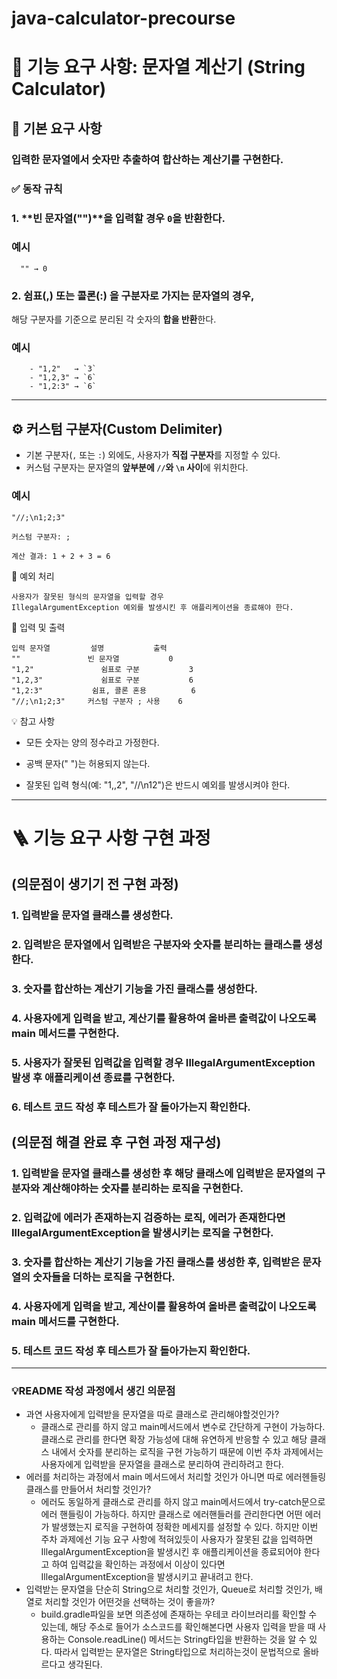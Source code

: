 # java-calculator-precourse

# 📘 기능 요구 사항: 문자열 계산기 (String Calculator)

## 🧩 기본 요구 사항

### 입력한 문자열에서 **숫자만 추출하여 합산하는 계산기**를 구현한다.

### ✅ 동작 규칙

### 1. **빈 문자열("")**을 입력할 경우 `0`을 반환한다.

### 예시

      "" → 0

### 2. **쉼표(,)** 또는 **콜론(:)** 을 구분자로 가지는 문자열의 경우,

해당 구분자를 기준으로 분리된 각 숫자의 **합을 반환**한다.

### 예시

        - "1,2"   → `3`
        - "1,2,3" → `6`
        - "1,2:3" → `6`

---

## ⚙️ 커스텀 구분자(Custom Delimiter)

- 기본 구분자(`,` 또는 `:`) 외에도, 사용자가 **직접 구분자**를 지정할 수 있다.
- 커스텀 구분자는 문자열의 **앞부분에 `//`와 `\n` 사이**에 위치한다.

### 예시

```text
"//;\n1;2;3"

커스텀 구분자: ;

계산 결과: 1 + 2 + 3 = 6
```

🚨 예외 처리

```
사용자가 잘못된 형식의 문자열을 입력할 경우
IllegalArgumentException 예외를 발생시킨 후 애플리케이션을 종료해야 한다.
```

🧪 입력 및 출력

```예시
입력 문자열	       설명	        출력
""	             빈 문자열	         0
"1,2"	            쉼표로 구분	         3
"1,2,3"	            쉼표로 구분	         6
"1,2:3"	          쉼표, 콜론 혼용	         6
"//;\n1;2;3"	 커스텀 구분자 ; 사용	 6
```

💡 참고 사항

- 모든 숫자는 양의 정수라고 가정한다.

- 공백 문자(" ")는 허용되지 않는다.

- 잘못된 입력 형식(예: "1,,2", "//\n12")은 반드시 예외를 발생시켜야 한다.

---

# 🪜 기능 요구 사항 구현 과정

## (**의문점이 생기기 전 구현 과정**)

### 1. 입력받을 문자열 클래스를 생성한다.

### 2. 입력받은 문자열에서 입력받은 구분자와 숫자를 분리하는 클래스를 생성한다.

### 3. 숫자를 합산하는 계산기 기능을 가진 클래스를 생성한다.

### 4. 사용자에게 입력을 받고, 계산기를 활용하여 올바른 출력값이 나오도록 main 메서드를 구현한다.

### 5. 사용자가 잘못된 입력값을 입력할 경우 IllegalArgumentException 발생 후 애플리케이션 종료를 구현한다.

### 6. 테스트 코드 작성 후 테스트가 잘 돌아가는지 확인한다.

## (**의문점 해결 완료 후 구현 과정 재구성**)

### 1. 입력받을 문자열 클래스를 생성한 후 해당 클래스에 입력받은 문자열의 구분자와 계산해야하는 숫자를 분리하는 로직을 구현한다.

### 2. 입력값에 에러가 존재하는지 검증하는 로직, 에러가 존재한다면 IllegalArgumentException을 발생시키는 로직을 구현한다.

### 3. 숫자를 합산하는 계산기 기능을 가진 클래스를 생성한 후, 입력받은 문자열의 숫자들을 더하는 로직을 구현한다.

### 4. 사용자에게 입력을 받고, 계산이를 활용하여 올바른 출력값이 나오도록 main 메서드를 구현한다.

### 5. 테스트 코드 작성 후 테스트가 잘 돌아가는지 확인한다.

--- 

### 💡README 작성 과정에서 생긴 의문점

- 과연 사용자에게 입력받을 문자열을 따로 클래스로 관리해야할것인가?
    - 클래스로 관리를 하지 않고 main메서드에서 변수로 간단하게 구현이 가능하다. 클래스로 관리를 한다면 확장 가능성에 대해 유연하게 반응할 수 있고 해당 클래스 내에서 숫자를 분리하는 로직을 구현 가능하기
      때문에 이번 주차 과제에서는 사용자에게 입력받을 문자열을 클래스로 분리하여 관리하려고 한다.
- 에러를 처리하는 과정에서 main 메서드에서 처리할 것인가 아니면 따로 에러헨들링 클래스를 만들어서 처리할 것인가?
    - 에러도 동일하게 클래스로 관리를 하지 않고 main메서드에서 try-catch문으로 에러 핸들링이 가능하다. 하지만 클래스로 에러핸들러를 관리한다면 어떤 에러가 발생했는지 로직을 구현하여 정확한 메세지를
      설정할 수 있다. 하지만 이번 주차 과제에선 기능 요구 사항에 적혀있듯이 사용자가 잘못된 값을 입력하면 IllegalArgumentException을 발생시킨 후 애플리케이션을 종료되어야 한다고 하여
      입력값을 확인하는 과정에서 이상이 있다면 IllegalArgumentException을 발생시키고 끝내려고 한다.
- 입력받는 문자열을 단순히 String으로 처리할 것인가, Queue로 처리할 것인가, 배열로 처리할 것인가 어떤것을 선택하는 것이 좋을까?
    - build.gradle파일을 보면 의존성에 존재하는 우테코 라이브러리를 확인할 수 있는데, 해당 주소로 들어가 소스코드를 확인해본다면 사용자 입력을 받을 때 사용하는 Console.readLine()
      메서드는 String타입을 반환하는 것을 알 수 있다. 따라서 입력받는 문자열은 String타입으로 처리하는것이 문법적으로 올바르다고 생각된다.
